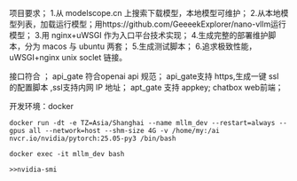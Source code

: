 项目要求；
1.从 modelscope.cn 上搜索下载模型，本地模型可维护；
2.从本地模型列表，加载运行模型；用https://github.com/GeeeekExplorer/nano-vllm运行模型；
3.用 nginx+uWSGI 作为入口平台技术实现；
4.生成完整的部署维护脚本，分为 macos 与 ubuntu 两套；
5.生成测试脚本； 
6.追求极致性能，uWSGI+nginx unix soclet 链接。

接口符合 ；
    api_gate 符合openai api 规范；
    api_gate支持 https,生成一键 ssl 的配置脚本 ,ssl支持内网 IP 地址；
    apt_gate 支持 appkey;
    chatbox web前端；

开发环境：docker

    docker run -dt -e TZ=Asia/Shanghai --name mllm_dev --restart=always --gpus all --network=host --shm-size 4G -v /home/my:/ai   nvcr.io/nvidia/pytorch:25.05-py3 /bin/bash

    docker exec -it mllm_dev bash

    >>nvidia-smi